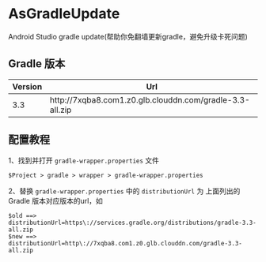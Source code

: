 # AsGradleUpdate
Android Studio gradle update(帮助你免翻墙更新gradle，避免升级卡死问题)

## Gradle 版本

Version|Url
---|---
3.3|http\://7xqba8.com1.z0.glb.clouddn.com/gradle-3.3-all.zip

## 配置教程

1、找到并打开 `gradle-wrapper.properties` 文件

```
$Project > gradle > wrapper > gradle-wrapper.properties
```
2、替换 `gradle-wrapper.properties` 中的 `distributionUrl` 为 上面列出的Gradle 版本对应版本的url，如
```
$old ==> distributionUrl=https\://services.gradle.org/distributions/gradle-3.3-all.zip
$new ==> distributionUrl=http\://7xqba8.com1.z0.glb.clouddn.com/gradle-3.3-all.zip
```


